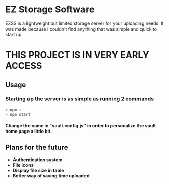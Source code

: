 # EZ Storage Software

EZSS is a lightweight but limited storage server for your uploading needs. 
It was made because I couldn't find anything that was simple and quick to start up.

# THIS PROJECT IS IN VERY EARLY ACCESS

## Usage

### Starting up the server is as simple as running 2 commands

```bash
> npm i
> npm start
```
#### Change the name in "vault.config.js" in order to personalize the vault home page a little bit.





## Plans for the future

  - **Authentication system**
  - **File icons**
  - **Display file size in table**
  - **Better way of saving time uploaded**
  
